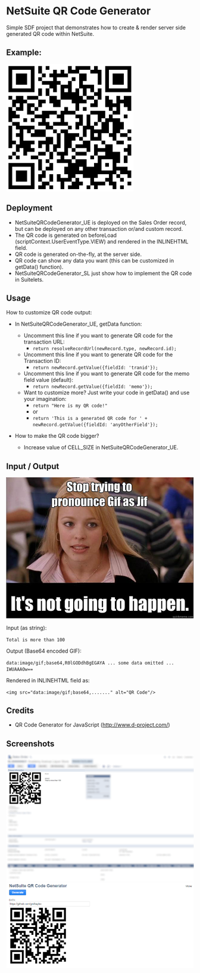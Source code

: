 # NetSuite QR Code Generator
Simple SDF project that demonstrates how to create & render server side generated QR code within NetSuite.

## Example:
![App Screenshot](screenshots/netsuite_qr_code.png)

## Deployment
- NetSuiteQRCodeGenerator_UE is deployed on the Sales Order record, but can be deployed on any other transaction or/and custom record.
- The QR code is generated on beforeLoad (scriptContext.UserEventType.VIEW) and rendered in the INLINEHTML field.
- QR code is generated on-the-fly, at the server side.
- QR code can show any data you want (this can be customized in getData() function).
- NetSuiteQRCodeGenerator_SL just show how to implement the QR code in Suitelets.

## Usage
How to customize QR code output:
- In NetSuiteQRCodeGenerator_UE, getData function:

  - Uncomment this line if you want to generate QR code for the transaction URL:
    - ``return resolveRecordUrl(newRecord.type, newRecord.id);``
  - Uncomment this line if you want to generate QR code for the Transaction ID:
    - ``return newRecord.getValue({fieldId: 'tranid'});``
  - Uncomment this line if you want to generate QR code for the memo field value (default):
    - ``return newRecord.getValue({fieldId: 'memo'});``
  - Want to customize more? Just write your code in getData() and use your imagination:
    - ``return "Here is my QR code!"``
    - or
    - ``return 'This is a generated QR code for ' + newRecord.getValue({fieldId: 'anyOtherField'});``
- How to make the QR code bigger?
  - Increase value of CELL_SIZE in NetSuiteQRCodeGenerator_UE.

## Input / Output
![App Screenshot](screenshots/gif_jif_meme.jpeg)

Input (as string): 

``Total is more than 100``

Output (Base64 encoded GIF):

``data:image/gif;base64,R0lGODdhBgEGAYA ... some data omitted ... IWUAAAOw==``

Rendered in INLINEHTML field as:

``<img src="data:image/gif;base64,......." alt="QR Code"/>``

## Credits
- QR Code Generator for JavaScript (http://www.d-project.com/)

## Screenshots
![App Screenshot](screenshots/screenshot2.png)
![App Screenshot](screenshots/screenshot1.png)
